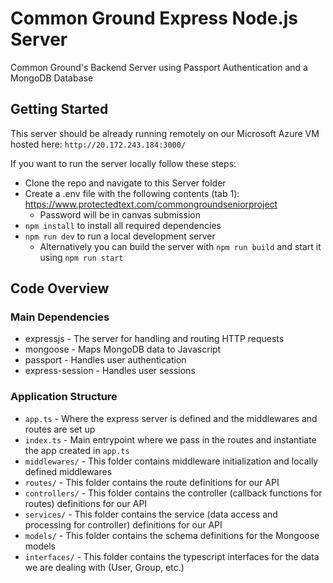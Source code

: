 # Common Ground Express Node.js Server
Common Ground's Backend Server using Passport Authentication and a MongoDB Database
## Getting Started
This server should be already running remotely on our Microsoft Azure VM hosted here:
`http://20.172.243.184:3000/`

If you want to run the server locally follow these steps:

- Clone the repo and navigate to this Server folder
- Create a .env file with the following contents (tab 1): https://www.protectedtext.com/commongroundseniorproject
  - Password will be in canvas submission
- `npm install` to install all required dependencies
- `npm run dev` to run a local development server
  - Alternatively you can build the server with `npm run build` and start it using `npm run start`
  
## Code Overview
### Main Dependencies
- expressjs - The server for handling and routing HTTP requests
- mongoose - Maps MongoDB data to Javascript
- passport - Handles user authentication
- express-session - Handles user sessions

### Application Structure
- `app.ts` - Where the express server is defined and the middlewares and routes are set up
- `index.ts` - Main entrypoint where we pass in the routes and instantiate the app created in `app.ts`
- `middlewares/` - This folder contains middleware initialization and locally defined middlewares
- `routes/` - This folder contains the route definitions for our API
- `controllers/` - This folder contains the controller (callback functions for routes) definitions for our API
- `services/` - This folder contains the service (data access and processing for controller) definitions for our API
- `models/` - This folder contains the schema definitions for the Mongoose models
- `interfaces/` - This folder contains the typescript interfaces for the data we are dealing with (User, Group, etc.)

